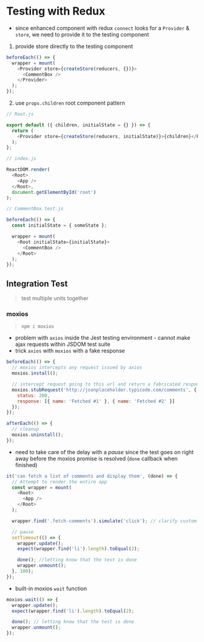 # Testing with Redux

- since enhanced component with redux `connect` looks for a `Provider` & `store`, we need to provide it to the testing component

1. provide store directly to the testing component

```js
beforeEach(() => {
  wrapper = mount(
    <Provider store={createStore(reducers, {})}>
      <CommentBox />
    </Provider>
  );
});
```

2. use `props.children` root component pattern

```js
// Root.js

export default ({ children, initialState = {} }) => {
  return (
    <Provider store={createStore(reducers, initialState)}>{children}</Provider>
  );
};
```

```js
// index.js

ReactDOM.render(
  <Root>
    <App />
  </Root>,
  document.getElementById('root')
);
```

```js
// CommentBox.test.js

beforeEach(() => {
  const initialState = { someState };

  wrapper = mount(
    <Root initialState={initialState}>
      <CommentBox />
    </Root>
  );
});
```

## Integration Test

> test multiple units together

### moxios

> `npm i moxios`

- problem with `axios` inside the Jest testing environment - cannot make ajax requests within JSDOM test suite
- trick `axios` with `moxios` with a fake response

```js
beforeEach(() => {
  // moxios intercepts any request issued by axios
  moxios.install();

  // intercept request going to this url and return a fabricated response
  moxios.stubRequest('http://jsonplaceholder.typicode.com/comments', {
    status: 200,
    response: [{ name: 'Fetched #1' }, { name: 'Fetched #2' }]
  });
});

afterEach(() => {
  // cleanup
  moxios.uninstall();
});
```

- need to take care of the delay with a _pause_ since the test goes on right away before the moxios promise is resolved (`done` callback when finished)

```js
it('can fetch a list of comments and display them', (done) => {
  // Attempt to render the entire app
  const wrapper = mount(
    <Root>
      <App />
    </Root>
  );

  wrapper.find('.fetch-comments').simulate('click'); // clarify custom class for easier finding

  // pause
  setTimeout(() => {
    wrapper.update();
    expect(wrapper.find('li').length).toEqual(2);

    done(); //letting know that the test is done
    wrapper.unmount();
  }, 100);
});
```

- built-in moxios `wait` function

```js
moxios.wait(() => {
  wrapper.update();
  expect(wrapper.find('li').length).toEqual(2);

  done(); // letting know that the test is done
  wrapper.unmount();
});
```
